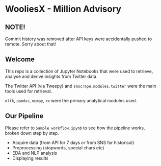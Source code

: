 # WooliesX - Million Advisory

## NOTE!
Commit history was removed after API keys were accidentally pushed to remote. Sorry about that!

## Welcome

This repo is a collection of Jupyter Notebooks that were used to retrieve, analyse and derive insights from Twitter data.

The Twitter API (via Tweepy) and `snscrape.modules.twitter` were the main tools used for retrieval.

`nltk`, `pandas`, `numpy`, `re` were the primary analytical modules used.

## Our Pipeline

Please refer to `Sample workflow.ipynb` to see how the pipeline works, broken down step by step.

* Acquire data (from API for 7 days or from SNS for historical)
* Preprocessing (stopwords, special chars etc)
* EDA and NLP analysis
* Displaying results

